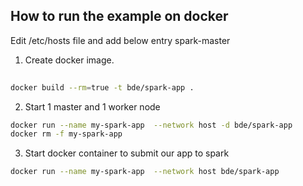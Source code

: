 ## How to run the example on docker
Edit /etc/hosts file and add below entry
<you machine ip>  spark-master

1. Create docker image. 
```bash 
 
docker build --rm=true -t bde/spark-app .

```

2. Start 1 master and 1 worker node
```bash 
docker run --name my-spark-app  --network host -d bde/spark-app
docker rm -f my-spark-app

```
3. Start docker container to submit our app to spark
```bash 
docker run --name my-spark-app  --network host bde/spark-app
```